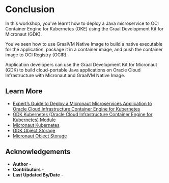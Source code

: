 # Conclusion

In this workshop, you've learnt how to deploy a Java microservice to OCI Container Engine for Kubernetes (OKE) using the Graal Development Kit for Micronaut (GDK).

You've seen how to use GraalVM Native Image to build a native executable for the application, package it in a container image, and push the container image to OCI Registry (OCIR).

Application developers can use the Graal Development Kit for Micronaut (GDK) to build cloud-portable Java applications on Oracle Cloud Infrastructure with Micronaut and GraalVM Native Image.

## Learn More

- [Expert’s Guide to Deploy a Micronaut Microservices Application to Oracle Cloud Infrastructure Container Engine for Kubernetes](https://graal.cloud/gdk/gdk-modules/kubernetes/micronaut-k8s-oci-expert/?buildTool=gradle&lang=java)
- [GDK Kubernetes (Oracle Cloud Infrastructure Container Engine for Kubernetes) Module](https://graal.cloud/gdk/modules/#kubernetes)
- [Micronaut Kubernetes](https://micronaut-projects.github.io/micronaut-kubernetes/latest/guide/)
- [GDK Object Storage](https://graal.cloud/gdk/modules/#object-storage)
- [Micronaut Object Storage](https://micronaut-projects.github.io/micronaut-object-storage/latest/guide/)

## Acknowledgements

* **Author** - [](var:author)
* **Contributors** - [](var:contributors)
* **Last Updated By/Date** - [](var:last_updated)
